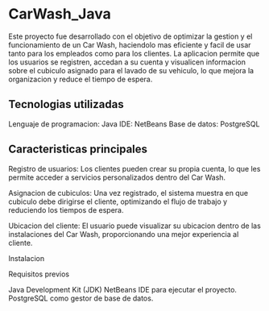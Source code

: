 ﻿# CarWash_Java
Este proyecto fue desarrollado con el objetivo de optimizar la gestion y el funcionamiento de un Car Wash, 
haciendolo mas eficiente y facil de usar tanto para los empleados como para los clientes. 
La aplicacion permite que los usuarios se registren, 
accedan a su cuenta y visualicen informacion sobre el cubiculo asignado para el lavado de su vehiculo,
lo que mejora la organizacion y reduce el tiempo de espera.

## Tecnologias utilizadas

Lenguaje de programacion: Java
IDE: NetBeans
Base de datos: PostgreSQL

## Caracteristicas principales
Registro de usuarios: Los clientes pueden crear su propia cuenta,
lo que les permite acceder a servicios personalizados dentro del Car Wash.

Asignacion de cubiculos: Una vez registrado, el sistema muestra en que cubiculo debe dirigirse el cliente, 
optimizando el flujo de trabajo y reduciendo los tiempos de espera.

Ubicacion del cliente: El usuario puede visualizar su ubicacion dentro de las instalaciones del Car Wash, 
proporcionando una mejor experiencia al cliente.

Instalacion

Requisitos previos

Java Development Kit (JDK)
NetBeans IDE para ejecutar el proyecto.
PostgreSQL como gestor de base de datos.
